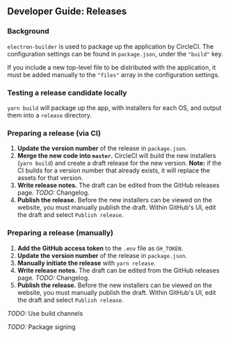 ## Developer Guide: Releases

### Background

`electron-builder` is used to package up the application by CircleCI. The configuration settings can be found in `package.json`, under the `"build"` key.

If you include a new top-level file to be distributed with the application, it must be added manually to the `"files"` array in the configuration settings.

### Testing a release candidate locally

`yarn build` will package up the app, with installers for each OS, and output them into a `release` directory.

### Preparing a release (via CI)

1. **Update the version number** of the release in `package.json`.
1. **Merge the new code into `master`.** CircleCI will build the new installers (`yarn build`) and create a draft release for the new version. **Note:** if the CI builds for a version number that already exists, it will replace the assets for that version.
1. **Write release notes.** The draft can be edited from the GitHub releases page. _TODO:_ Changelog.
1. **Publish the release.** Before the new installers can be viewed on the website, you must manually publish the draft. Within GitHub's UI, edit the draft and select `Publish release`.

### Preparing a release (manually)

1. **Add the GitHub access token** to the `.env` file as `GH_TOKEN`.
1. **Update the version number** of the release in `package.json`.
1. **Manually initiate the release** with `yarn release`.
1. **Write release notes.** The draft can be edited from the GitHub releases page. _TODO:_ Changelog.
1. **Publish the release.** Before the new installers can be viewed on the website, you must manually publish the draft. Within GitHub's UI, edit the draft and select `Publish release`.

_TODO:_ Use build channels

_TODO:_ Package signing

